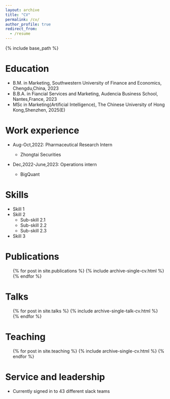 ```yaml
---
layout: archive
title: "CV"
permalink: /cv/
author_profile: true
redirect_from:
  - /resume
---
```


{% include base_path %}

Education
======
* B.M. in Marketing, Southwestern University of Finance and Economics, Chengdu,China, 2023
* B.B.A. in Fiancial Services and Marketing, Audencia Business School, Nantes,France, 2023
* MSc in Marketing(Artificial Intelligence), The Chinese University of Hong Kong,Shenzhen, 2025(E)

Work experience
======
* Aug-Oct,2022: Pharmaceutical Research Intern
  * Zhongtai Securities

* Dec,2022-June,2023: Operations intern
  * BigQuant

  
Skills
======
* Skill 1
* Skill 2
  * Sub-skill 2.1
  * Sub-skill 2.2
  * Sub-skill 2.3
* Skill 3

Publications
======
  <ul>{% for post in site.publications %}
    {% include archive-single-cv.html %}
  {% endfor %}</ul>
  
Talks
======
  <ul>{% for post in site.talks %}
    {% include archive-single-talk-cv.html %}
  {% endfor %}</ul>
  
Teaching
======
  <ul>{% for post in site.teaching %}
    {% include archive-single-cv.html %}
  {% endfor %}</ul>
  
Service and leadership
======
* Currently signed in to 43 different slack teams
